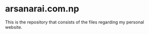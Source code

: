 # arsanarai.com.np
This is the repository that consists of the files regarding my personal website.
